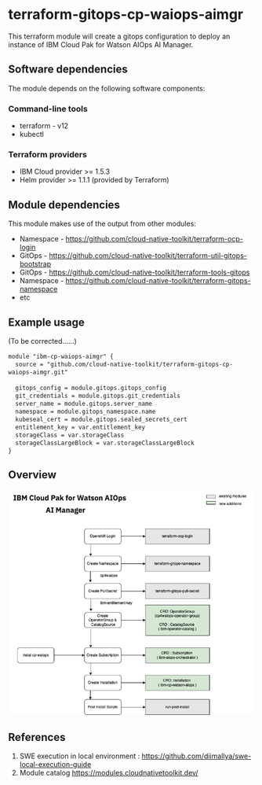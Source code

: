 # terraform-gitops-cp-waiops-aimgr

This terraform module will create a gitops configuration to deploy an instance of IBM Cloud Pak for Watson AIOps AI Manager.

## Software dependencies

The module depends on the following software components:

### Command-line tools

- terraform - v12
- kubectl

### Terraform providers

- IBM Cloud provider >= 1.5.3
- Helm provider >= 1.1.1 (provided by Terraform)

## Module dependencies

This module makes use of the output from other modules:

- Namespace - https://github.com/cloud-native-toolkit/terraform-ocp-login
- GitOps - https://github.com/cloud-native-toolkit/terraform-util-gitops-bootstrap
- GitOps - https://github.com/cloud-native-toolkit/terraform-tools-gitops
- Namespace - https://github.com/cloud-native-toolkit/terraform-gitops-namespace
- etc


## Example usage

(To be corrected......)

```hcl-terraform
module "ibm-cp-waiops-aimgr" {
  source = "github.com/cloud-native-toolkit/terraform-gitops-cp-waiops-aimgr.git"

  gitops_config = module.gitops.gitops_config
  git_credentials = module.gitops.git_credentials
  server_name = module.gitops.server_name
  namespace = module.gitops_namespace.name
  kubeseal_cert = module.gitops.sealed_secrets_cert
  entitlement_key = var.entitlement_key
  storageClass = var.storageClass
  storageClassLargeBlock = var.storageClassLargeBlock
}
```

## Overview

<img src="images/terraform-waiops.png">


## References

1. SWE execution in local environment  : https://github.com/diimallya/swe-local-execution-guide
2. Module catalog https://modules.cloudnativetoolkit.dev/


